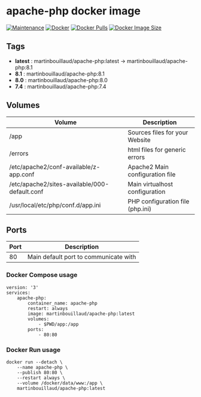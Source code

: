 # apache-php docker image
[![Maintenance](https://img.shields.io/badge/Maintained%3F-yes-green.svg)](https://GitHub.com/Naereen/StrapDown.js/graphs/commit-activity)  [![Docker](https://badgen.net/badge/icon/docker?icon=docker&label)](https://https://docker.com/) [![Docker Pulls](https://badgen.net/docker/pulls/martinbouillaud/apache-php?icon=docker&label=pulls)](https://hub.docker.com/r/martinbouillaud/apache-php)  [![Docker Image Size](https://img.shields.io/docker/image-size/martinbouillaud/apache-php?sort=date)](https://hub.docker.com/r/martinbouillaud/apache-php/)


## Tags
 * **latest** : martinbouillaud/apache-php:latest -> martinbouillaud/apache-php:8.1
 * **8.1** : martinbouillaud/apache-php:8.1
 * **8.0** : martinbouillaud/apache-php:8.0
 * **7.4** : martinbouillaud/apache-php:7.4

## Volumes

| Volume   | Description  |  
|---|---|
| /app  | Sources files for your Website  | 
|  /errors |  html files for generic errors  |
| /etc/apache2/conf-available/z-app.conf  |  Apache2 Main configuration file |
| /etc/apache2/sites-available/000-default.conf  |  Main virtualhost configuration |
| /usr/local/etc/php/conf.d/app.ini | PHP configuration file (php.ini) |

## Ports

| Port   | Description  |  
|---|---|
| 80 | Main default port to communicate with  | 

### Docker Compose usage

```
version: '3'
services:
	apache-php:
		container_name: apache-php
		restart: always
		image: martinbouillaud/apache-php:latest
		volumes:
			- $PWD/app:/app
		ports:
			- 80:80
```

### Docker Run usage

```
docker run --detach \
    --name apache-php \
    --publish 80:80 \
    --restart always \
    --volume /docker/data/www:/app \
    martinbouillaud/apache-php:latest
```

